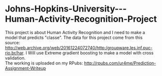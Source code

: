 # Johns-Hopkins-University---Human-Activity-Recognition-Project

This project is about Human Activity Recognition and I need to make a model that predicts "classe". The data for this project come from this source: http://web.archive.org/web/20161224072740/http:/groupware.les.inf.puc-rio.br/har. I Will use Extreme gradient boosting to make a model with cross validation.  
The working is uploaded on my RPubs: http://rpubs.com/ur4me/Prediction-Assignment-Writeup
